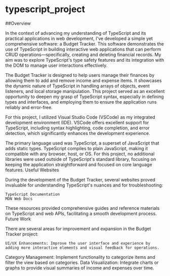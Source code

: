 # typescript_project

##Overview

In the context of advancing my understanding of TypeScript and its practical applications in web development, I've developed a simple yet comprehensive software: a Budget Tracker. This software demonstrates the use of TypeScript in building interactive web applications that can perform CRUD operations—specifically, creating and deleting financial records. My aim was to explore TypeScript's type safety features and its integration with the DOM to manage user interactions effectively.

The Budget Tracker is designed to help users manage their finances by allowing them to add and remove income and expense items. It showcases the dynamic nature of TypeScript in handling arrays of objects, event listeners, and local storage manipulation. This project served as an excellent opportunity to deepen my grasp of TypeScript syntax, especially in defining types and interfaces, and employing them to ensure the application runs reliably and error-free.



For this project, I utilized Visual Studio Code (VSCode) as my integrated development environment (IDE). VSCode offers excellent support for TypeScript, including syntax highlighting, code completion, and error detection, which significantly enhances the development experience.

The primary language used was TypeScript, a superset of JavaScript that adds static types. TypeScript compiles to plain JavaScript, making it compatible with any browser, host, or OS. For this project, no additional libraries were used outside of TypeScript's standard library, focusing on keeping the application straightforward and focused on core language features.
Useful Websites

During the development of the Budget Tracker, several websites proved invaluable for understanding TypeScript's nuances and for troubleshooting:

    TypeScript Documentation
    MDN Web Docs

These resources provided comprehensive guides and reference materials on TypeScript and web APIs, facilitating a smooth development process.
Future Work

There are several areas for improvement and expansion in the Budget Tracker project:

    UI/UX Enhancements: Improve the user interface and experience by adding more interactive elements and visual feedback for operations.
Category Management: Implement functionality to categorize items and filter the view based on categories.
Data Visualization: Integrate charts or graphs to provide visual summaries of income and expenses over time.

